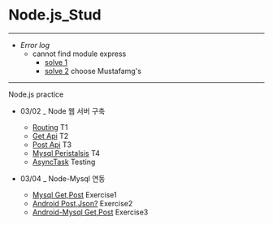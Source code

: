 # Node.js_Stud
* * *
  - _Error log_
    - cannot find module express
      - [solve 1](https://m.blog.naver.com/wlsdml1103/221281347291)
      - [solve 2](https://stackoverflow.com/questions/17162308/node-js-error-cannot-find-module-express) choose Mustafamg's
* * *
Node.js practice
  - 03/02 _ Node 웹 서버 구축
    - [Routing](https://m.blog.naver.com/wlsdml1103/221154194152) T1
    - [Get Api](https://m.blog.naver.com/wlsdml1103/221154373834) T2
    - [Post Api](https://m.blog.naver.com/wlsdml1103/221155261911)  T3
    - [Mysql Peristalsis](https://m.blog.naver.com/wlsdml1103/221160152394) T4
    - [AsyncTask](https://wenliro.tistory.com/entry/Android-AsyncTask-%EB%A1%9C-JSON-Object-%EB%B0%9B%EC%95%84%EC%98%A4%EA%B8%B0) Testing
    
  - 03/04 _ Node-Mysql 연동
    - [Mysql Get,Post](https://github.com/hyunryeol/JavaProject-2018/blob/master/Test.js) Exercise1
    - [Android Post,Json?](https://gakari.tistory.com/entry/%EC%95%88%EB%93%9C%EB%A1%9C%EC%9D%B4%EB%93%9C-Nodejs%EC%84%9C%EB%B2%84%EB%A1%9C-POST%EB%B0%A9%EC%8B%9D%EC%9C%BC%EB%A1%9C-%EB%8D%B0%EC%9D%B4%ED%84%B0%EB%A5%BC-%EB%B3%B4%EB%82%B4%EA%B8%B0)  Exercise2
    - [Android-Mysql Get,Post](https://github.com/hyunryeol/JavaProject-2018/blob/master/index.js)  Exercise3
